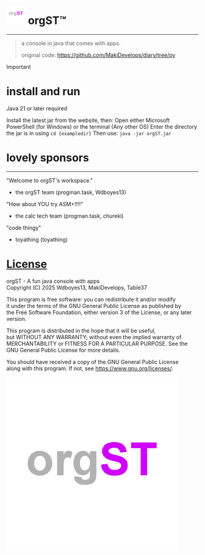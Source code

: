 # <img src="Logo.svg" width="50"/> orgST™
-- -- -- --
>a console in java that comes with apps.
>  
>original code: https://github.com/MakiDevelops/diary/tree/py  
>  
  
>[!IMPORTANT]
># install and run
>Java 21 or later required
> 
>Install the latest jar from the website, then:
>Open either Microsoft PowerShell (for Windows) or the terminal (Any other OS)
>Enter the directory the jar is in using `cd {exampledir}`
>Then use: `java -jar orgST.jar`

# lovely sponsors
-- -- -- -- -- -- --

"Welcome to orgST's workspace."
- the orgST team
(progman.task, Wdboyes13)

"How about YOU try ASM+!!!!"
- the calc tech team
(progman.task, chureki)

"code thingy"
- toyathing
(toyathing)
  
# [License](LICENSE)
orgST - A fun java console with apps  
Copyright (C) 2025  Wdboyes13, MakiDevelops, Table37  
  
This program is free software: you can redistribute it and/or modify  
it under the terms of the GNU General Public License as published by  
the Free Software Foundation, either version 3 of the License, or any later version.  
  
This program is distributed in the hope that it will be useful,  
but WITHOUT ANY WARRANTY; without even the implied warranty of  
MERCHANTABILITY or FITNESS FOR A PARTICULAR PURPOSE.  See the  
GNU General Public License for more details.  
  
You should have received a copy of the GNU General Public License  
along with this program.  If not, see https://www.gnu.org/licenses/.  
  
![orgST logo](image.png)  

